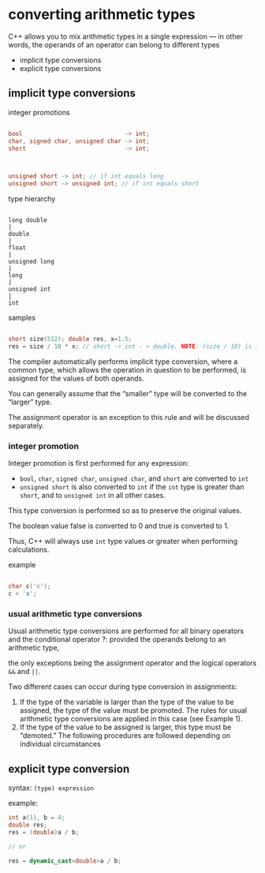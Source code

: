 # converting arithmetic types

C++ allows you to mix arithmetic types in a single expression — in other words, the operands of an operator can belong to different types

- implicit type conversions
- explicit type conversions

## implicit type conversions

integer promotions

```c++

bool                             -> int;
char, signed char, unsigned char -> int;
short                            -> int;



unsigned short -> int; // if int equals long
unsigned short -> unsigned int; // if int equals short

```

type hierarchy

```

long double
|
double
|
float
|
unsigned long
|
long
|
unsigned int
|
int

```

samples

```c++

short size(512); double res, x=1.5;
res = size / 10 * x; // short -> int - > double. NOTE: (size / 10) is int
```

The compiler automatically performs implicit type conversion, where a common type, which allows the operation in question to be performed, is assigned for the values of both operands.

You can generally assume that the “smaller” type will be converted to the “larger” type.

The assignment operator is an exception to this rule and will be discussed separately.

### integer promotion

Integer promotion is first performed for any expression:
- `bool`, `char`, `signed char`, `unsigned char`, and `short` are converted to `int`
- `unsigned short` is also converted to `int` if the `int` type is greater than `short`, and to `unsigned int` in all other cases.

This type conversion is performed so as to preserve the original values. 

The boolean value false is converted to 0 and true is converted to 1.

Thus, C++ will always use `int` type values or greater when performing calculations.

example

```c++

char c('c');
c < 'a';

```

### usual arithmetic type conversions

Usual arithmetic type conversions are performed for all binary operators and the conditional operator ?: provided the operands belong to an arithmetic type, 

the only exceptions being the assignment operator and the logical operators `&&` and `||`.


Two different cases can occur during type conversion in assignments:

1. If the type of the variable is larger than the type of the value to be assigned, the type of the value must be promoted. The rules for usual arithmetic type conversions are applied in this case (see Example 1).
2. If the type of the value to be assigned is larger, this type must be “demoted.” The following procedures are followed depending on individual circumstances

## explicit type conversion

syntax: `(type) expression`

example:

```c++
int a(1), b = 4;
double res;
res = (double)a / b;

// or

res = dynamic_cast<double>a / b;

```